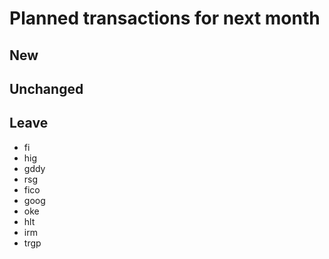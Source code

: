 # Planned transactions for next month

## New

## Unchanged

## Leave
- fi
- hig
- gddy
- rsg
- fico
- goog
- oke
- hlt
- irm
- trgp